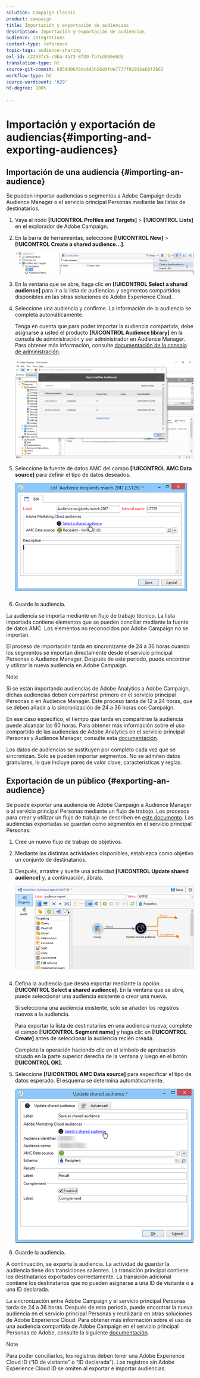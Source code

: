 ```yaml
---
solution: Campaign Classic
product: campaign
title: Importación y exportación de audiencias
description: Importación y exportación de audiencias
audience: integrations
content-type: reference
topic-tags: audience-sharing
exl-id: c2293fc5-c9ba-4a73-8f39-fa7cdd06e8dd
translation-type: ht
source-git-commit: 6854d06f8dc445b56ddfde7777f02916a60f2b63
workflow-type: ht
source-wordcount: '629'
ht-degree: 100%

---
```


# Importación y exportación de audiencias{#importing-and-exporting-audiences}

## Importación de una audiencia {#importing-an-audience}

Se pueden importar audiencias o segmentos a Adobe Campaign desde Audience Manager o el servicio principal Personas mediante las listas de destinatarios.

1. Vaya al nodo **[!UICONTROL Profiles and Targets]** > **[!UICONTROL Lists]** en el explorador de Adobe Campaign.
1. En la barra de herramientas, seleccione **[!UICONTROL New]** > **[!UICONTROL Create a shared audience...]**.

   ![](assets/aam_import_audience.png)

1. En la ventana que se abre, haga clic en **[!UICONTROL Select a shared audience]** para ir a la lista de audiencias y segmentos compartidos disponibles en las otras soluciones de Adobe Experience Cloud.
1. Seleccione una audiencia y confirme. La información de la audiencia se completa automáticamente.

   Tenga en cuenta que para poder importar la audiencia compartida, debe asignarse a usted el producto **[!UICONTROL Audience library]** en la consola de administración y ser administrador en Audience Manager. Para obtener más información, consulte [documentación de la consola de administración](https://helpx.adobe.com/es/enterprise/managing/user-guide.html).

   ![](assets/aam_import_audience_3.png)

1. Seleccione la fuente de datos AMC del campo **[!UICONTROL AMC Data source]** para definir el tipo de datos deseados.

   ![](assets/aam_import_audience_2.png)

1. Guarde la audiencia.

La audiencia se importa mediante un flujo de trabajo técnico. La lista importada contiene elementos que se pueden conciliar mediante la fuente de datos AMC. Los elementos no reconocidos por Adobe Campaign no se importan.

El proceso de importación tarda en sincronizarse de 24 a 36 horas cuando los segmentos se importan directamente desde el servicio principal Personas o Audience Manager. Después de este periodo, puede encontrar y utilizar la nueva audiencia en Adobe Campaign.

>[!NOTE]
>
>Si se están importando audiencias de Adobe Analytics a Adobe Campaign, dichas audiencias deben compartirse primero en el servicio principal Personas o en Audience Manager. Este proceso tarda de 12 a 24 horas, que se deben añadir a la sincronización de 24 a 36 horas con Campaign.
>
>En ese caso específico, el tiempo que tarda en compartirse la audiencia puede alcanzar las 60 horas. Para obtener más información sobre el uso compartido de las audiencias de Adobe Analytics en el servicio principal Personas y Audience Manager, consulte esta [documentación](https://docs.adobe.com/content/help/es-ES/analytics/components/segmentation/segmentation-workflow/seg-publish.html).

Los datos de audiencias se sustituyen por completo cada vez que se sincronizan. Solo se pueden importar segmentos. No se admiten datos granulares, lo que incluye pares de valor clave, características y reglas.

## Exportación de un público {#exporting-an-audience}

Se puede exportar una audiencia de Adobe Campaign a Audience Manager o al servicio principal Personas mediante un flujo de trabajo. Los procesos para crear y utilizar un flujo de trabajo se describen en [este documento](../../workflow/using/building-a-workflow.md). Las audiencias exportadas se guardan como segmentos en el servicio principal Personas:

1. Cree un nuevo flujo de trabajo de objetivos.
1. Mediante las distintas actividades disponibles, establezca como objetivo un conjunto de destinatarios.
1. Después, arrastre y suelte una actividad **[!UICONTROL Update shared audience]** y, a continuación, ábrala.

   ![](assets/aam_export_example.png)

1. Defina la audiencia que desea exportar mediante la opción **[!UICONTROL Select a shared audience]**. En la ventana que se abre, puede seleccionar una audiencia existente o crear una nueva.

   Si selecciona una audiencia existente, solo se añaden los registros nuevos a la audiencia.

   Para exportar la lista de destinatarios en una audiencia nueva, complete el campo **[!UICONTROL Segment name]** y haga clic en **[!UICONTROL Create]** antes de seleccionar la audiencia recién creada.

   Complete la operación haciendo clic en el símbolo de aprobación situado en la parte superior derecha de la ventana y luego en el botón **[!UICONTROL OK]**.

1. Seleccione **[!UICONTROL AMC Data source]** para especificar el tipo de datos esperado. El esquema se determina automáticamente.

   ![](assets/aam_export_audience_activity.png)

1. Guarde la audiencia.

A continuación, se exporta la audiencia. La actividad de guardar la audiencia tiene dos transiciones salientes. La transición principal contiene los destinatarios exportados correctamente. La transición adicional contiene los destinatarios que no pueden asignarse a una ID de visitante o a una ID declarada.

La sincronización entre Adobe Campaign y el servicio principal Personas tarda de 24 a 36 horas. Después de este periodo, puede encontrar la nueva audiencia en el servicio principal Personas y reutilizarla en otras soluciones de Adobe Experience Cloud. Para obtener más información sobre el uso de una audiencia compartida de Adobe Campaign en el servicio principal Personas de Adobe, consulte la siguiente [documentación](https://docs.adobe.com/content/help/es-ES/core-services/interface/audiences/t-audience-create.html).

>[!NOTE]
>
>Para poder conciliarlos, los registros deben tener una Adobe Experience Cloud ID (“ID de visitante” o “ID declarada”). Los registros sin Adobe Experience Cloud ID se omiten al exportar e importar audiencias.
